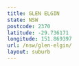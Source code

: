 ```yaml
---
title: GLEN ELGIN
state: NSW
postcode: 2370
latitude: -29.736171
longitude: 151.869397
url: /nsw/glen-elgin/
layout: suburb
---
```

